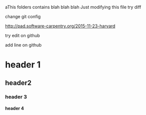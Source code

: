 aThis folders contains blah blah blah
Just modifying this file
try diff

change git config

http://pad.software-carpentry.org/2015-11-23-harvard

try edit on github

add line on github


# header 1
## header2
### header 3
#### header 4

